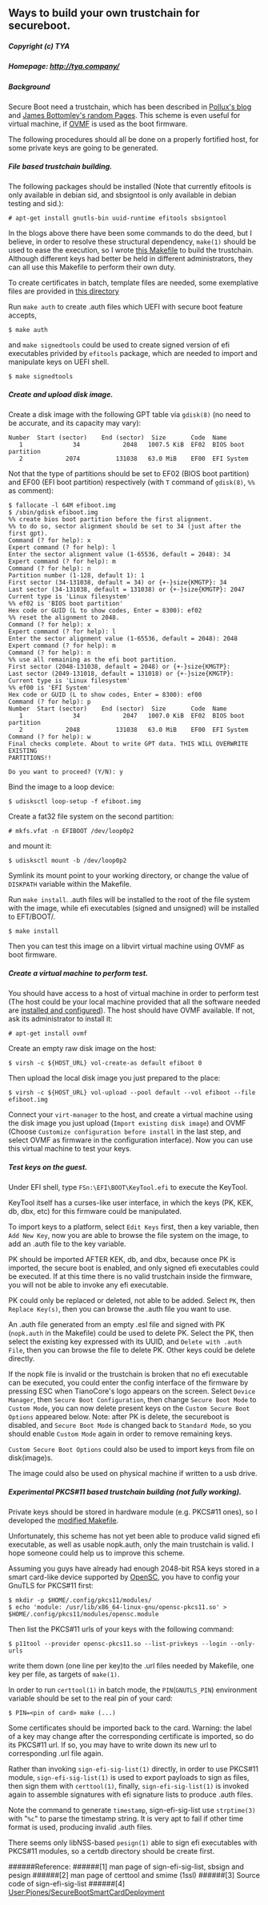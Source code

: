 ## Ways to build your own trustchain for secureboot.
##### Copyright (c) TYA
##### Homepage: http://tya.company/

##### Background

Secure Boot need a trustchain, which has been described in [Pollux's blog](https://www.wzdftpd.net/blog/uefi-secureboot-debian.html) and [James Bottomley's random Pages](http://blog.hansenpartnership.com/owning-your-windows-8-uefi-platform/). This scheme is even useful for virtual machine, if [OVMF](http://www.tianocore.org/ovmf/) is used as the boot firmware.

The following procedures should all be done on a properly fortified host, for some private keys are going to be generated.

##### File based trustchain building.

The following packages should be installed (Note that currently efitools is only available in debian sid, and sbsigntool is only available in debian testing and sid.):

```
# apt-get install gnutls-bin uuid-runtime efitools sbsigntool
```

In the blogs above there have been some commands to do the deed, but I believe, in order to resolve these structural dependency, `make(1)` should be used to ease the execution, so I wrote [this Makefile](../scripts/secureboot/Makefile) to build the trustchain. Although different keys had better be held in different administrators, they can all use this Makefile to perform their own duty.

To create certificates in batch, template files are needed, some exemplative files are provided in [this directory](../scripts/secureboot/)

Run `make auth` to create .auth files which UEFI with secure boot feature accepts, 

```
$ make auth
```

and `make signedtools` could be used to create signed version of efi executables privided by `efitools` package, which are needed to import and manipulate keys on UEFI shell.

```
$ make signedtools
```

##### Create and upload disk image.

Create a disk image with the following GPT table via `gdisk(8)` (no need to be accurate, and its capacity may vary):

```
Number  Start (sector)    End (sector)  Size       Code  Name
   1              34            2048   1007.5 KiB  EF02  BIOS boot partition
   2            2074          131038   63.0 MiB    EF00  EFI System
```

Not that the type of partitions should be set to EF02 (BIOS boot partition) and EF00 (EFI boot partition) respectively (with `T` command of `gdisk(8)`, `%%` as comment):

```
$ fallocate -l 64M efiboot.img
$ /sbin/gdisk efiboot.img
%% create bios boot partition before the first alignment.
%% to do so, sector alignment should be set to 34 (just after the first gpt).
Command (? for help): x
Expert command (? for help): l
Enter the sector alignment value (1-65536, default = 2048): 34
Expert command (? for help): m
Command (? for help): n
Partition number (1-128, default 1): 1
First sector (34-131038, default = 34) or {+-}size{KMGTP}: 34
Last sector (34-131038, default = 131038) or {+-}size{KMGTP}: 2047
Current type is 'Linux filesystem'
%% ef02 is 'BIOS boot partition'
Hex code or GUID (L to show codes, Enter = 8300): ef02
%% reset the alignment to 2048.
Command (? for help): x
Expert command (? for help): l
Enter the sector alignment value (1-65536, default = 2048): 2048
Expert command (? for help): m
Command (? for help): n
%% use all remaining as the efi boot partition.
First sector (2048-131038, default = 2048) or {+-}size{KMGTP}: 
Last sector (2049-131018, default = 131018) or {+-}size{KMGTP}: 
Current type is 'Linux filesystem'
%% ef00 is 'EFI System'
Hex code or GUID (L to show codes, Enter = 8300): ef00
Command (? for help): p
Number  Start (sector)    End (sector)  Size       Code  Name
   1              34            2047   1007.0 KiB  EF02  BIOS boot partition
   2            2048          131038   63.0 MiB    EF00  EFI System
Command (? for help): w
Final checks complete. About to write GPT data. THIS WILL OVERWRITE EXISTING
PARTITIONS!!

Do you want to proceed? (Y/N): y
```

Bind the image to a loop device:

`$ udisksctl loop-setup -f efiboot.img`

Create a fat32 file system on the second partition:

`# mkfs.vfat -n EFIBOOT /dev/loop0p2`

and mount it:

`$ udisksctl mount -b /dev/loop0p2`

Symlink its mount point to your working directory, or change the value of `DISKPATH` variable within the Makefile.

Run `make install`. .auth files will be installed to the root of the file system with the image, while efi executables (signed and unsigned) will be installed to EFT/BOOT/.

`$ make install`

Then you can test this image on a libvirt virtual machine using OVMF as boot firmware. 

##### Create a virtual machine to perform test.

 You should have access to a host of virtual machine in order to perform test (The host could be your local machine provided that all the software needed are [installed and configured](./recommended_cluster_config.md)). The host should have OVMF available. If not, ask its administrator to install it:
 
`# apt-get install ovmf`
 
 Create an empty raw disk image on the host:

`$ virsh -c ${HOST_URL} vol-create-as default efiboot 0`

Then upload the local disk image you just prepared to the place:

`$ virsh -c ${HOST_URL} vol-upload --pool default --vol efiboot --file efiboot.img`

Connect your `virt-manager` to the host, and create a virtual machine using the disk image you just upload (`Import existing disk image`) and OVMF (Choose `Customize configuration before install` in the last step, and select OVMF as firmware in the configuration interface). Now you can use this virtual machine to test your keys.

##### Test keys on the guest.

Under EFI shell, type `FSn:\EFI\BOOT\KeyTool.efi` to execute the KeyTool.

KeyTool itself has a curses-like user interface, in which the keys (PK, KEK, db, dbx, etc) for this firmware could be manipulated.

To import keys to a platform, select `Edit Keys` first, then a key variable, then `Add New Key`, now you are able to browse the file system on the image, to add an .auth file to the key variable.

PK should be imported AFTER KEK, db, and dbx, because once PK is imported, the secure boot is enabled, and only signed efi executables could be executed. If at this time there is no valid trustchain inside the firmware, you will not be able to invoke any efi executable.

PK could only be replaced or deleted, not able to be added. Select `PK`, then `Replace Key(s)`, then you can browse the .auth file you want to use.

An .auth file generated from an empty .esl file and signed with PK (`nopk.auth` in the Makefile) could be used to delete PK. Select the PK, then select the existing key expressed with its UUID, and `Delete with .auth File`, then you can browse the file to delete PK. Other keys could be delete directly.

If the nopk file is invalid or the trustchain is broken that no efi executable can be executed, you could enter the config interface of the firmware by pressing ESC when TianoCore's logo appears on the screen. Select `Device Manager`, then `Secure Boot Configuration`, then change `Secure Boot Mode` to `Custom Mode`, you can now delete present keys on the `Custom Secure Boot Options` appeared below. Note: after PK is delete, the secureboot is disabled, and `Secure Boot Mode` is changed back to `Standard Mode`, so you should enable `Custom Mode` again in order to remove remaining keys.

`Custom Secure Boot Options` could also be used to import keys from file on disk(image)s.

The image could also be used on physical machine if written to a usb drive.

##### Experimental PKCS#11 based trustchain building (not fully working).

Private keys should be stored in hardware module (e.g. PKCS#11 ones), so I developed the [modified Makefile](../scripts/secureboot/Makefile.p11). 

Unfortunately, this scheme has not yet been able to produce valid signed efi executable, as well as usable nopk.auth, only the main trustchain is valid. I hope someone could help us to improve this scheme.

Assuming you guys have already had enough 2048-bit RSA keys stored in a smart card-like device supported by [OpenSC](https://github.com/OpenSC/OpenSC), you have to config your GnuTLS for PKCS#11 first:

```
$ mkdir -p $HOME/.config/pkcs11/modules/
$ echo 'module: /usr/lib/x86_64-linux-gnu/opensc-pkcs11.so' > $HOME/.config/pkcs11/modules/opensc.module
```

Then list the PKCS#11 urls of your keys with the following command:

```
$ p11tool --provider opensc-pkcs11.so --list-privkeys --login --only-urls
```

write them down (one line per key)to the .url files needed by Makefile, one key per file, as targets of `make(1)`.

In order to run `certtool(1)` in batch mode, the `PIN`(`GNUTLS_PIN`) environment variable should be set to the real pin of your card:

```
$ PIN=<pin of card> make (...)
```

Some certificates should be imported back to the card. Warning: the label of a key may change after the corresponding certificate is imported, so do its PKCS#11 url. If so, you may have to write down its new url to corresponding .url file again.

Rather than invoking `sign-efi-sig-list(1)` directly, in order to use PKCS#11 module, `sign-efi-sig-list(1)` is used to export payloads to sign as files, then sign them with `certtool(1)`, finally, `sign-efi-sig-list(1)` is invoked again to assemble signatures with efi signature lists to produce .auth files.

Note the command to generate `timestamp`, sign-efi-sig-list use `strptime(3)` with "`%c`" to parse the timestamp string. It is very apt to fail if other time format is used, producing invalid .auth files.

There seems only libNSS-based `pesign(1)` able to sign efi executables with PKCS#11 modules, so a certdb directory should be create first.

######Reference: 
######[1] man page of sign-efi-sig-list, sbsign and pesign
######[2] man page of certtool and smime (1ssl)
######[3] Source code of sign-efi-sig-list
######[4] [User:Pjones/SecureBootSmartCardDeployment](https://fedoraproject.org/wiki/User:Pjones/SecureBootSmartCardDeployment)
